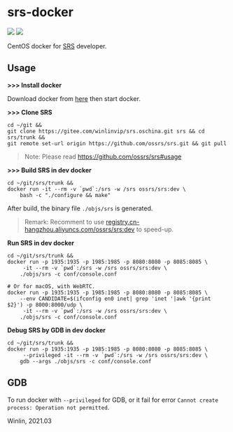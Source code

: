 # srs-docker

![](http://ossrs.net:8000/gif/v1/sls.gif?site=github.com&path=/docker/dev)
[![](https://cloud.githubusercontent.com/assets/2777660/22814959/c51cbe72-ef92-11e6-81cc-32b657b285d5.png)](https://github.com/ossrs/srs/wiki/v1_CN_Contact#wechat)

CentOS docker for [SRS](https://github.com/ossrs/srs) developer.

## Usage

**>>> Install docker**

Download docker from [here](https://www.docker.com/products/docker-desktop) then start docker.

**>>> Clone SRS**

```
cd ~/git &&
git clone https://gitee.com/winlinvip/srs.oschina.git srs && cd srs/trunk && 
git remote set-url origin https://github.com/ossrs/srs.git && git pull
```

> Note: Please read https://github.com/ossrs/srs#usage

**>>> Build SRS in dev docker**

```
cd ~/git/srs/trunk &&
docker run -it --rm -v `pwd`:/srs -w /srs ossrs/srs:dev \
    bash -c "./configure && make"
```

After build, the binary file `./objs/srs` is generated.

> Remark: Recomment to use [registry.cn-hangzhou.aliyuncs.com/ossrs/srs:dev](https://cr.console.aliyun.com/repository/cn-hangzhou/ossrs/srs/images) to speed-up.

**Run SRS in dev docker**

```
cd ~/git/srs/trunk &&
docker run -p 1935:1935 -p 1985:1985 -p 8080:8080 -p 8085:8085 \
     -it --rm -v `pwd`:/srs -w /srs ossrs/srs:dev \
    ./objs/srs -c conf/console.conf

# Or for macOS, with WebRTC.
docker run -p 1935:1935 -p 1985:1985 -p 8080:8080 -p 8085:8085 \
    --env CANDIDATE=$(ifconfig en0 inet| grep 'inet '|awk '{print $2}') -p 8000:8000/udp \
     -it --rm -v `pwd`:/srs -w /srs ossrs/srs:dev \
    ./objs/srs -c conf/console.conf
```

**Debug SRS by GDB in dev docker**

```
cd ~/git/srs/trunk &&
docker run -p 1935:1935 -p 1985:1985 -p 8080:8080 -p 8085:8085 \
     --privileged -it --rm -v `pwd`:/srs -w /srs ossrs/srs:dev \
    gdb --args ./objs/srs -c conf/console.conf
```

## GDB

To run docker with `--privileged` for GDB, or it fail for error `Cannot create process: Operation not permitted`.

Winlin, 2021.03
